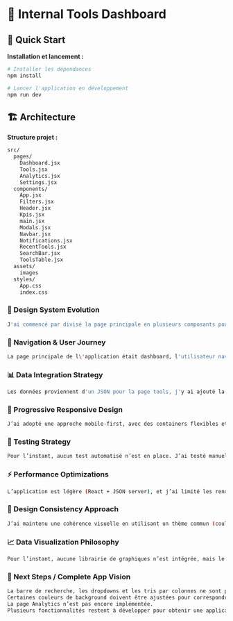 # 📖 Internal Tools Dashboard

## 🚀 Quick Start
**Installation et lancement :**  
```bash
# Installer les dépendances
npm install

# Lancer l'application en développement
npm run dev
```

## 🏗️ Architecture
**Structure projet :** 
```bash
src/
  pages/
    Dashboard.jsx
    Tools.jsx
    Analytics.jsx
    Settings.jsx
  components/
    App.jsx
    Filters.jsx
    Header.jsx
    Kpis.jsx
    main.jsx
    Modals.jsx
    Navbar.jsx
    Notifications.jsx
    RecentTools.jsx
    SearchBar.jsx
    ToolsTable.jsx
  assets/
    images
  styles/
    App.css
    index.css
```

### **🎨 Design System Evolution**

```bash
J'ai commencé par divisé la page principale en plusieurs composants pour être réutilisable et j\'ai appliqué la couleur de fond et la couleur de texte partout, puis j'ai géré le responsive. Je design est encore minimal.
```

### **🔗 Navigation & User Journey**

```bash
La page principale de l\'application était dashboard, l'utilisateur navigue à partir de là. Sachant que la seule page en plus est la page Tools, l'utilisateur peut naviguer entre les deux.
```

### **📊 Data Integration Strategy**

```bash
Les données proviennent d'un JSON pour la page tools, j'y ai ajouté la mise en place de filtres pour gérer l'affichage dynamique, ainsi que la possibilité d'ajouter des entrées via une modal.
```

### **📱 Progressive Responsive Design**

```bash
J’ai adopté une approche mobile-first, avec des containers flexibles et des classes Bootstrap. Certaines pages sont déjà responsives, mais toutes les adaptations pour tablettes et desktop ne sont pas finalisées.
```

### **🧪 Testing Strategy**

```bash
Pour l’instant, aucun test automatisé n’est en place. J’ai testé manuellement les composants principaux (ToolsTable, Filters, Modal) pour vérifier que les interactions fonctionnent. L’idée serait d’ajouter des tests unitaires avec Jest + React Testing Library par la suite.
```

### **⚡ Performance Optimizations**

```bash
L’application est légère (React + JSON server), et j’ai limité les rendus inutiles en utilisant des useEffect correctement. Les composants sont fonctionnels et réutilisables, mais aucune optimisation avancée comme le lazy loading n’a encore été implémentée.
```

### **🎯 Design Consistency Approach**

```bash
J’ai maintenu une cohérence visuelle en utilisant un thème commun (couleurs, typographie, espacement) et des composants réutilisables pour boutons, cards, tables et modals. Même sans mockups, j’ai suivi les mêmes règles sur toutes les pages.
```

### **📈 Data Visualization Philosophy**

```bash
Pour l’instant, aucune librairie de graphiques n’est intégrée, mais le plan est d’utiliser Chart.js ou Recharts pour afficher les données de manière claire et cohérente avec le design system existant.
```

### **🔮 Next Steps / Complete App Vision**

```bash
La barre de recherche, les dropdowns et les tris par colonnes ne sont pas encore fonctionnels.
Certaines couleurs de background doivent être ajustées pour correspondre au design final.
La page Analytics n’est pas encore implémentée.
Plusieurs fonctionnalités restent à développer pour obtenir une application complète et cohérente.
```